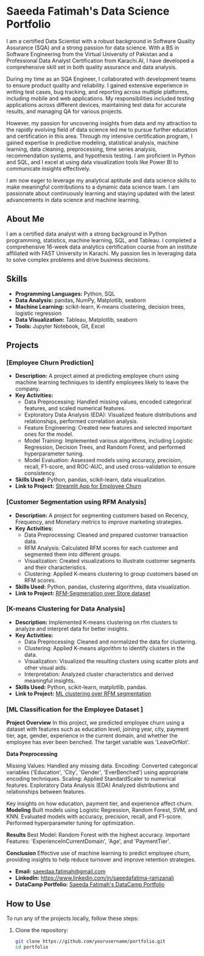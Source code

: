 # Saeeda Fatimah's Data Science Portfolio

I am a certified Data Scientist with a robust background in Software Quality Assurance (SQA) and a strong passion for data science. With a BS in Software Engineering from the Virtual University of Pakistan and a Professional Data Analyst Certification from Karachi.AI, I have developed a comprehensive skill set in both quality assurance and data analysis.

During my time as an SQA Engineer, I collaborated with development teams to ensure product quality and reliability. I gained extensive experience in writing test cases, bug tracking, and reporting across multiple platforms, including mobile and web applications. My responsibilities included testing applications across different devices, maintaining test data for accurate results, and managing QA for various projects.

However, my passion for uncovering insights from data and my attraction to the rapidly evolving field of data science led me to pursue further education and certification in this area. Through my intensive certification program, I gained expertise in predictive modeling, statistical analysis, machine learning, data cleaning, preprocessing, time series analysis, recommendation systems, and hypothesis testing. I am proficient in Python and SQL, and I excel at using data visualization tools like Power BI to communicate insights effectively.

I am now eager to leverage my analytical aptitude and data science skills to make meaningful contributions to a dynamic data science team. I am passionate about continuously learning and staying updated with the latest advancements in data science and machine learning.

## About Me
I am a certified data analyst with a strong background in Python programming, statistics, machine learning, SQL, and Tableau. I completed a comprehensive 16-week data analytics certification course from an institute affiliated with FAST University in Karachi. My passion lies in leveraging data to solve complex problems and drive business decisions.

## Skills
- **Programming Languages:** Python, SQL
- **Data Analysis:** pandas, NumPy, Matplotlib, seaborn
- **Machine Learning:** scikit-learn, K-means clustering, decision trees, logistic regression
- **Data Visualization:** Tableau, Matplotlib, seaborn
- **Tools:** Jupyter Notebook, Git, Excel

## Projects

### [Employee Churn Prediction]
- **Description:** A project aimed at predicting employee churn using machine learning techniques to identify employees likely to leave the company.
- **Key Activities:**
  - Data Preprocessing: Handled missing values, encoded categorical features, and scaled numerical features.
  - Exploratory Data Analysis (EDA): Visualized feature distributions and relationships, performed correlation analysis.
  - Feature Engineering: Created new features and selected important ones for the model.
  - Model Training: Implemented various algorithms, including Logistic Regression, Decision Trees, and Random Forest, and performed hyperparameter tuning.
  - Model Evaluation: Assessed models using accuracy, precision, recall, F1-score, and ROC-AUC, and used cross-validation to ensure consistency.
- **Skills Used:** Python, pandas, scikit-learn, data visualization.
- **Link to Project:** [Streamlit App for Employee Churn](https://github.com/saeedaFatimah/Portfolio/tree/project-1-StreamLit-App-for-Employee-Churn)

### [Customer Segmentation using RFM Analysis]
- **Description:** A project for segmenting customers based on Recency, Frequency, and Monetary metrics to improve marketing strategies.
- **Key Activities:**
  - Data Preprocessing: Cleaned and prepared customer transaction data.
  - RFM Analysis: Calculated RFM scores for each customer and segmented them into different groups.
  - Visualization: Created visualizations to illustrate customer segments and their characteristics.
  - Clustering: Applied K-means clustering to group customers based on RFM scores.
- **Skills Used:** Python, pandas, clustering algorithms, data visualization.
- **Link to Project:** [RFM-Segmenation over Store dataset](https://github.com/saeedaFatimah/Portfolio/tree/Project-2--RFM-segmentation-over-store-dataset)

### [K-means Clustering for Data Analysis]
- **Description:** Implemented K-means clustering on rfm clusters to analyze and interpret data for better insights.
- **Key Activities:**
  - Data Preprocessing: Cleaned and normalized the data for clustering.
  - Clustering: Applied K-means algorithm to identify clusters in the data.
  - Visualization: Visualized the resulting clusters using scatter plots and other visual aids.
  - Interpretation: Analyzed cluster characteristics and derived meaningful insights.
- **Skills Used:** Python, scikit-learn, matplotlib, pandas.
- **Link to Project:**  [ML clustering over RFM segmentation ](https://github.com/saeedaFatimah/Portfolio/tree/Project-2--RFM-segmentation-over-store-dataset)

### [ML Classification for the Employee Dataset ]

**Project Overview**
In this project, we predicted employee churn using a dataset with features such as education level, joining year, city, payment tier, age, gender, experience in the current domain, and whether the employee has ever been benched. The target variable was 'LeaveOrNot'.

**Data Preprocessing**

Missing Values: Handled any missing data.
Encoding: Converted categorical variables ('Education', 'City', 'Gender', 'EverBenched') using appropriate encoding techniques.
Scaling: Applied StandardScaler to numerical features.
Exploratory Data Analysis (EDA)
Analyzed distributions and relationships between features.

Key insights on how education, payment tier, and experience affect churn.
**Modeling**
Built models using Logistic Regression, Random Forest, SVM, and KNN.
Evaluated models with accuracy, precision, recall, and F1-score.
Performed hyperparameter tuning for optimization.

**Results**
Best Model: Random Forest with the highest accuracy.
Important Features: 'ExperienceInCurrentDomain', 'Age', and 'PaymentTier'.

**Conclusion**
Effective use of machine learning to predict employee churn, providing insights to help reduce turnover and improve retention strategies.

- **Email:** saeedaa.fatimah@gmail.com
- **LinkedIn:** https://www.linkedin.com/in/saeedafatima-ramzanali
- **DataCamp Portfolio:** [Saeeda Fatimah's DataCamp Portfolio](https://www.datacamp.com/portfolio/saeedaafatimah)

## How to Use

To run any of the projects locally, follow these steps:

1. Clone the repository:
   ```bash
   git clone https://github.com/yourusername/portfolio.git
   cd portfolio
